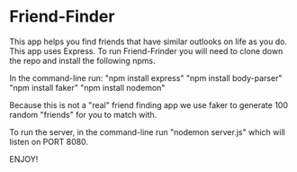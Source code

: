 # Friend-Finder

This app helps you find friends that have similar outlooks on life as you do. This app uses Express. To run Friend-Frinder you will need to clone down the repo and install the following npms.

In the command-line run: 
        "npm install express"
        "npm install body-parser"
        "npm install faker"
        "npm install nodemon"
        
Because this is not a "real" friend finding app we use faker to generate 100 random "friends" for you to match with.

To run the server, in the command-line run "nodemon server.js" which will listen on PORT 8080.

ENJOY!
